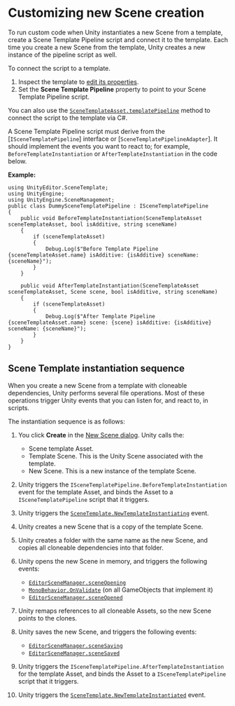 # Customizing new Scene creation

To run custom code when Unity instantiates a new Scene from a template, create a Scene Template Pipeline script and connect it to the template. Each time you create a new Scene from the template, Unity creates a new instance of the pipeline script as well.

To connect the script to a template.

1. Inspect the template to [edit its properties](editing-scene-templates.md).
2. Set the **Scene Template Pipeline** property to point to your Scene Template Pipeline script.

You can also use the [`SceneTemplateAsset.templatePipeline`](../api/UnityEditor.SceneTemplate.SceneTemplateAsset.html#UnityEditor_SceneTemplate_SceneTemplateAsset_templatePipeline) method to connect the script to the template via C&#35;.

A Scene Template Pipeline script must derive from the [`ISceneTemplatePipeline`] interface or [`SceneTemplatePipelineAdapter`]. It should implement the events you want to react to; for example, `BeforeTemplateInstantiation` or `AfterTemplateInstantiation` in the code below.

**Example:**

```CSharp
using UnityEditor.SceneTemplate;
using UnityEngine;
using UnityEngine.SceneManagement;
public class DummySceneTemplatePipeline : ISceneTemplatePipeline
{
    public void BeforeTemplateInstantiation(SceneTemplateAsset sceneTemplateAsset, bool isAdditive, string sceneName)
    {
        if (sceneTemplateAsset)
        {
            Debug.Log($"Before Template Pipeline {sceneTemplateAsset.name} isAdditive: {isAdditive} sceneName: {sceneName}");
        }
    }

    public void AfterTemplateInstantiation(SceneTemplateAsset sceneTemplateAsset, Scene scene, bool isAdditive, string sceneName)
    {
        if (sceneTemplateAsset)
        {
            Debug.Log($"After Template Pipeline {sceneTemplateAsset.name} scene: {scene} isAdditive: {isAdditive} sceneName: {sceneName}");
        }
    }
}
```

## Scene Template instantiation sequence

When you create a new Scene from a template with cloneable dependencies, Unity performs several file operations. Most of these operations trigger Unity events that you can listen for, and react to, in scripts.

The instantiation sequence is as follows:

1. You click **Create** in the [New Scene dialog](creating-scenes-from-templates.md). Unity calls the:
    - Scene template Asset.
    - Template Scene. This is the Unity Scene associated with the template.
    - New Scene. This is a new instance of the template Scene.

1. Unity triggers the `ISceneTemplatePipeline.BeforeTemplateInstantiation` event for the template Asset, and binds the Asset to a `ISceneTemplatePipeline` script that it triggers.
1. Unity triggers the [`SceneTemplate.NewTemplateInstantiating`](../api/UnityEditor.SceneTemplate.SceneTemplate.html#UnityEditor_SceneTemplate_SceneTemplate_newSceneTemplateInstantiating) event.
1. Unity creates a new Scene that is a copy of the template Scene.
1. Unity creates a folder with the same name as the new Scene, and copies all cloneable dependencies into that folder.
1. Unity opens the new Scene in memory, and triggers the following events:
    - [`EditorSceneManager.sceneOpening`](https://docs.unity3d.com/ScriptReference/SceneManagement.EditorSceneManager-sceneOpening.html)
    - [`MonoBehavior.OnValidate`](https://docs.unity3d.com/ScriptReference/MonoBehaviour.OnValidate.html) (on all GameObjects that implement it)
    - [`EditorSceneManager.sceneOpened`](https://docs.unity3d.com/ScriptReference/SceneManagement.EditorSceneManager-sceneOpened.html)

1. Unity remaps references to all cloneable Assets, so the new Scene points to the clones.
1. Unity saves the new Scene, and triggers the following events:
    - [`EditorSceneManager.sceneSaving`](https://docs.unity3d.com/ScriptReference/SceneManagement.EditorSceneManager-sceneSaving.html)
    - [`EditorSceneManager.sceneSaved`](https://docs.unity3d.com/ScriptReference/SceneManagement.EditorSceneManager-sceneSaved.html)
1. Unity triggers the `ISceneTemplatePipeline.AfterTemplateInstantiation` for the template Asset, and binds the Asset to a `ISceneTemplatePipeline` script that it triggers.
1. Unity triggers the [`SceneTemplate.NewTemplateInstantiated`](../api/UnityEditor.SceneTemplate.SceneTemplate.html#UnityEditor_SceneTemplate_SceneTemplate_newSceneTemplateInstantiated) event.